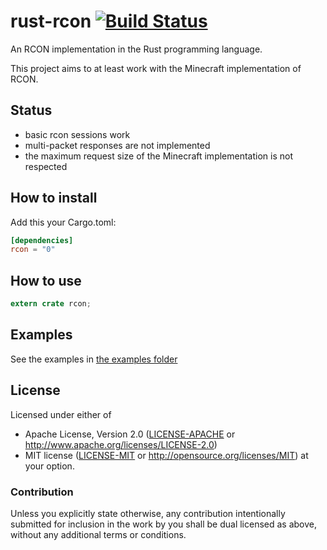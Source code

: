rust-rcon [![Build Status](https://travis-ci.org/panicbit/rust-rcon.svg?branch=master)](https://travis-ci.org/panicbit/rust-rcon)
=========

An RCON implementation in the Rust programming language.

This project aims to at least work with the Minecraft implementation of RCON.

## Status
- basic rcon sessions work
- multi-packet responses are not implemented
- the maximum request size of the Minecraft implementation is not respected

## How to install

Add this your Cargo.toml:
```toml
[dependencies]
rcon = "0"
```


## How to use
```rust
extern crate rcon;
```


## Examples

See the examples in [the examples folder](https://github.com/panicbit/rust-rcon/tree/master/examples)

## License

Licensed under either of
 * Apache License, Version 2.0 ([LICENSE-APACHE](LICENSE-APACHE) or http://www.apache.org/licenses/LICENSE-2.0)
 * MIT license ([LICENSE-MIT](LICENSE-MIT) or http://opensource.org/licenses/MIT)
at your option.

### Contribution

Unless you explicitly state otherwise, any contribution intentionally submitted
for inclusion in the work by you shall be dual licensed as above, without any
additional terms or conditions.

